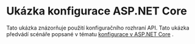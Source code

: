 # <a name="aspnet-core-configuration-sample"></a>Ukázka konfigurace ASP.NET Core

Tato ukázka znázorňuje použití konfiguračního rozhraní API. Tato ukázka předvádí scénáře popsané v tématu [konfigurace v ASP.NET Core](https://docs.microsoft.com/aspnet/core/fundamentals/configuration) .

